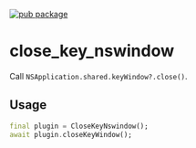 [![pub package](https://img.shields.io/pub/v/close_key_nswindow.svg)](https://pub.dev/packages/close_key_nswindow)

# close_key_nswindow

Call `NSApplication.shared.keyWindow?.close()`.

## Usage

```dart
final plugin = CloseKeyNswindow();
await plugin.closeKeyWindow();
```
